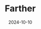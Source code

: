 ---  
layout: startup_page  
title: "Farther"  
id: "farther.com"  
permalink: "/fartherfarther.com10102024/"  
website: "https://farther.com/"  
funding_round: "Series C"  
funding_amount: "$72M"  
investors: "CapitalG, Viewpoint Ventures"  
about: "Farther is a technology-centric financial advisory firm that empowers advisors with cutting-edge technology to deliver efficient and comprehensive client experiences. Its proprietary technology drives operational efficiencies, boosts advisor productivity, and accelerates asset growth, allowing advisors to focus on client interactions. The firm manages over $5 billion in assets and is experiencing rapid growth."  
markets: "Fintech, Wealth Management, Financial Services"  
hq: "New York, New York, United States"  
founded_year: "2019"  
linkedin: "https://www.linkedin.com/company/fartherfinance"  
twitter: "https://twitter.com/FartherFinance"  
instagram: ""  
facebook: "https://www.facebook.com/fartherfinance"  
crunchbase: "https://www.crunchbase.com/organization/farther-finance"  
pitchbook: "https://pitchbook.com/profiles/company/338656-51"  

date_display: "10-Oct-2024"  
date: "2024-10-10"

# SEO Optimization  
meta_title: "Farther - Series C Funding ($72M)"  
meta_description: "Farther, Farther is a technology-centric financial advisory firm that empowers advisors with cutting-edge technology to deliver efficient and comprehensive cli..."  
meta_keywords: "Farther, Fintech, Wealth Management, Financial Services, Series C funding"  
canonical_url: "https://startup.projectstartups.com/fartherfarther.com10102024/"  
---